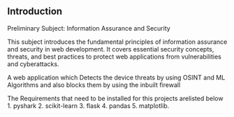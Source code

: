 ## Introduction
Preliminary Subject: Information Assurance and Security

This subject introduces the fundamental principles of information assurance and security in web development. It covers essential security concepts, threats, and best practices to protect web applications from vulnerabilities and cyberattacks.

A web application which Detects the device threats by using OSINT and ML Algorithms and also blocks them by using the inbuilt firewall


The Requirements that need to be installed for this projects arelisted below
         1. pyshark
         2. scikit-learn
         3. flask
         4. pandas
         5. matplotlib.
